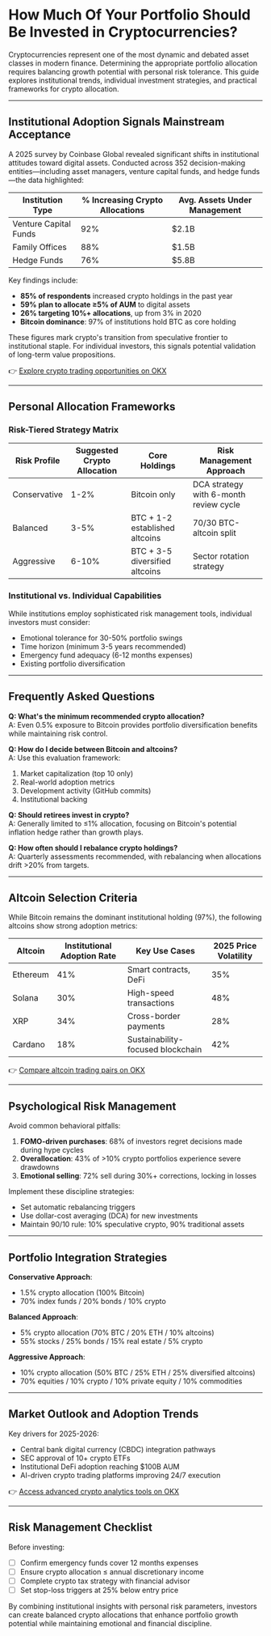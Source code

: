 # How Much Of Your Portfolio Should Be Invested in Cryptocurrencies?

Cryptocurrencies represent one of the most dynamic and debated asset classes in modern finance. Determining the appropriate portfolio allocation requires balancing growth potential with personal risk tolerance. This guide explores institutional trends, individual investment strategies, and practical frameworks for crypto allocation.

---

## Institutional Adoption Signals Mainstream Acceptance

A 2025 survey by Coinbase Global revealed significant shifts in institutional attitudes toward digital assets. Conducted across 352 decision-making entities—including asset managers, venture capital funds, and hedge funds—the data highlighted:

| Institution Type          | % Increasing Crypto Allocations | Avg. Assets Under Management |
|---------------------------|----------------------------------|------------------------------|
| Venture Capital Funds     | 92%                              | $2.1B                        |
| Family Offices            | 88%                              | $1.5B                        |
| Hedge Funds               | 76%                              | $5.8B                        |

Key findings include:
- **85% of respondents** increased crypto holdings in the past year
- **59% plan to allocate ≥5% of AUM** to digital assets
- **26% targeting 10%+ allocations**, up from 3% in 2020
- **Bitcoin dominance**: 97% of institutions hold BTC as core holding

These figures mark crypto's transition from speculative frontier to institutional staple. For individual investors, this signals potential validation of long-term value propositions.

👉 [Explore crypto trading opportunities on OKX](https://bit.ly/okx-bonus)

---

## Personal Allocation Frameworks

### Risk-Tiered Strategy Matrix

| Risk Profile     | Suggested Crypto Allocation | Core Holdings               | Risk Management Approach                  |
|------------------|-----------------------------|-----------------------------|-------------------------------------------|
| Conservative     | 1-2%                        | Bitcoin only                | DCA strategy with 6-month review cycle      |
| Balanced         | 3-5%                        | BTC + 1-2 established altcoins | 70/30 BTC-altcoin split                    |
| Aggressive       | 6-10%                       | BTC + 3-5 diversified altcoins | Sector rotation strategy                   |

### Institutional vs. Individual Capabilities

While institutions employ sophisticated risk management tools, individual investors must consider:
- Emotional tolerance for 30-50% portfolio swings
- Time horizon (minimum 3-5 years recommended)
- Emergency fund adequacy (6-12 months expenses)
- Existing portfolio diversification

---

## Frequently Asked Questions

**Q: What's the minimum recommended crypto allocation?**  
A: Even 0.5% exposure to Bitcoin provides portfolio diversification benefits while maintaining risk control.

**Q: How do I decide between Bitcoin and altcoins?**  
A: Use this evaluation framework:
1. Market capitalization (top 10 only)
2. Real-world adoption metrics
3. Development activity (GitHub commits)
4. Institutional backing

**Q: Should retirees invest in crypto?**  
A: Generally limited to ≤1% allocation, focusing on Bitcoin's potential inflation hedge rather than growth plays.

**Q: How often should I rebalance crypto holdings?**  
A: Quarterly assessments recommended, with rebalancing when allocations drift >20% from targets.

---

## Altcoin Selection Criteria

While Bitcoin remains the dominant institutional holding (97%), the following altcoins show strong adoption metrics:

| Altcoin    | Institutional Adoption Rate | Key Use Cases                | 2025 Price Volatility |
|------------|-----------------------------|------------------------------|-----------------------|
| Ethereum   | 41%                         | Smart contracts, DeFi        | 35%                   |
| Solana     | 30%                         | High-speed transactions      | 48%                   |
| XRP        | 34%                         | Cross-border payments        | 28%                   |
| Cardano    | 18%                         | Sustainability-focused blockchain | 42%          |

👉 [Compare altcoin trading pairs on OKX](https://bit.ly/okx-bonus)

---

## Psychological Risk Management

Avoid common behavioral pitfalls:
1. **FOMO-driven purchases**: 68% of investors regret decisions made during hype cycles
2. **Overallocation**: 43% of >10% crypto portfolios experience severe drawdowns
3. **Emotional selling**: 72% sell during 30%+ corrections, locking in losses

Implement these discipline strategies:
- Set automatic rebalancing triggers
- Use dollar-cost averaging (DCA) for new investments
- Maintain 90/10 rule: 10% speculative crypto, 90% traditional assets

---

## Portfolio Integration Strategies

**Conservative Approach**:  
- 1.5% crypto allocation (100% Bitcoin)
- 70% index funds / 20% bonds / 10% crypto

**Balanced Approach**:  
- 5% crypto allocation (70% BTC / 20% ETH / 10% altcoins)
- 55% stocks / 25% bonds / 15% real estate / 5% crypto

**Aggressive Approach**:  
- 10% crypto allocation (50% BTC / 25% ETH / 25% diversified altcoins)
- 70% equities / 10% crypto / 10% private equity / 10% commodities

---

## Market Outlook and Adoption Trends

Key drivers for 2025-2026:
- Central bank digital currency (CBDC) integration pathways
- SEC approval of 10+ crypto ETFs
- Institutional DeFi adoption reaching $100B AUM
- AI-driven crypto trading platforms improving 24/7 execution

👉 [Access advanced crypto analytics tools on OKX](https://bit.ly/okx-bonus)

---

## Risk Management Checklist

Before investing:
- [ ] Confirm emergency funds cover 12 months expenses
- [ ] Ensure crypto allocation ≤ annual discretionary income
- [ ] Complete crypto tax strategy with financial advisor
- [ ] Set stop-loss triggers at 25% below entry price

By combining institutional insights with personal risk parameters, investors can create balanced crypto allocations that enhance portfolio growth potential while maintaining emotional and financial discipline.
